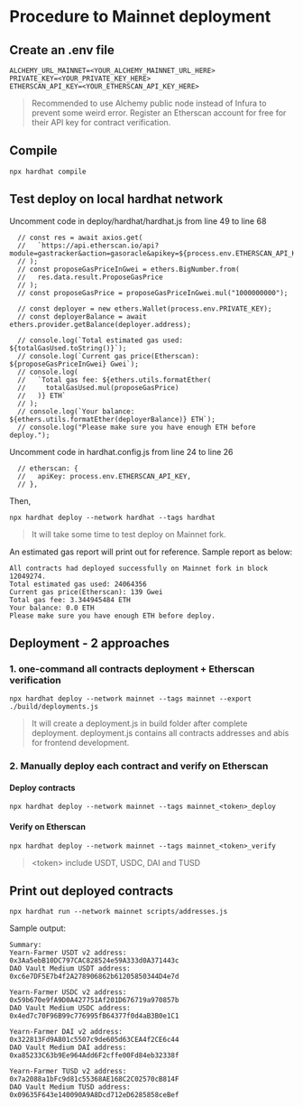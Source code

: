 # Procedure to Mainnet deployment
## Create an .env file
```
ALCHEMY_URL_MAINNET=<YOUR_ALCHEMY_MAINNET_URL_HERE>
PRIVATE_KEY=<YOUR_PRIVATE_KEY_HERE>
ETHERSCAN_API_KEY=<YOUR_ETHERSCAN_API_KEY_HERE>

```
> Recommended to use Alchemy public node instead of Infura to prevent some weird error. Register an Etherscan account for free for their API key for contract verification.
## Compile
```
npx hardhat compile
```
## Test deploy on local hardhat network
Uncomment code in deploy/hardhat/hardhat.js from line 49 to line 68
```
  // const res = await axios.get(
  //   `https://api.etherscan.io/api?module=gastracker&action=gasoracle&apikey=${process.env.ETHERSCAN_API_KEY}`
  // );
  // const proposeGasPriceInGwei = ethers.BigNumber.from(
  //   res.data.result.ProposeGasPrice
  // );
  // const proposeGasPrice = proposeGasPriceInGwei.mul("1000000000");

  // const deployer = new ethers.Wallet(process.env.PRIVATE_KEY);
  // const deployerBalance = await ethers.provider.getBalance(deployer.address);

  // console.log(`Total estimated gas used: ${totalGasUsed.toString()}`);
  // console.log(`Current gas price(Etherscan): ${proposeGasPriceInGwei} Gwei`);
  // console.log(
  //   `Total gas fee: ${ethers.utils.formatEther(
  //     totalGasUsed.mul(proposeGasPrice)
  //   )} ETH`
  // );
  // console.log(`Your balance: ${ethers.utils.formatEther(deployerBalance)} ETH`);
  // console.log("Please make sure you have enough ETH before deploy.");
```
Uncomment code in hardhat.config.js from line 24 to line 26
```
  // etherscan: {
  //   apiKey: process.env.ETHERSCAN_API_KEY,
  // },
```
Then,
```
npx hardhat deploy --network hardhat --tags hardhat
```
> It will take some time to test deploy on Mainnet fork.

An estimated gas report will print out for reference. Sample report as below:
```
All contracts had deployed successfully on Mainnet fork in block 12049274.
Total estimated gas used: 24064356
Current gas price(Etherscan): 139 Gwei
Total gas fee: 3.344945484 ETH
Your balance: 0.0 ETH
Please make sure you have enough ETH before deploy.
```
## Deployment - 2 approaches
### 1. one-command all contracts deployment + Etherscan verification
```
npx hardhat deploy --network mainnet --tags mainnet --export ./build/deployments.js
```
> It will create a deployment.js in build folder after complete deployment. deployment.js contains all contracts addresses and abis for frontend development.
### 2. Manually deploy each contract and verify on Etherscan
#### Deploy contracts
```
npx hardhat deploy --network mainnet --tags mainnet_<token>_deploy
```
#### Verify on Etherscan
```
npx hardhat deploy --network mainnet --tags mainnet_<token>_verify
```
> \<token> include USDT, USDC, DAI and TUSD
## Print out deployed contracts
```
npx hardhat run --network mainnet scripts/addresses.js
```
Sample output:
```
Summary:
Yearn-Farmer USDT v2 address:  0x3Aa5ebB10DC797CAC828524e59A333d0A371443c
DAO Vault Medium USDT address:  0xc6e7DF5E7b4f2A278906862b61205850344D4e7d

Yearn-Farmer USDC v2 address:  0x59b670e9fA9D0A427751Af201D676719a970857b
DAO Vault Medium USDC address:  0x4ed7c70F96B99c776995fB64377f0d4aB3B0e1C1

Yearn-Farmer DAI v2 address:  0x322813Fd9A801c5507c9de605d63CEA4f2CE6c44
DAO Vault Medium DAI address:  0xa85233C63b9Ee964Add6F2cffe00Fd84eb32338f

Yearn-Farmer TUSD v2 address:  0x7a2088a1bFc9d81c55368AE168C2C02570cB814F
DAO Vault Medium TUSD address:  0x09635F643e140090A9A8Dcd712eD6285858ceBef
```